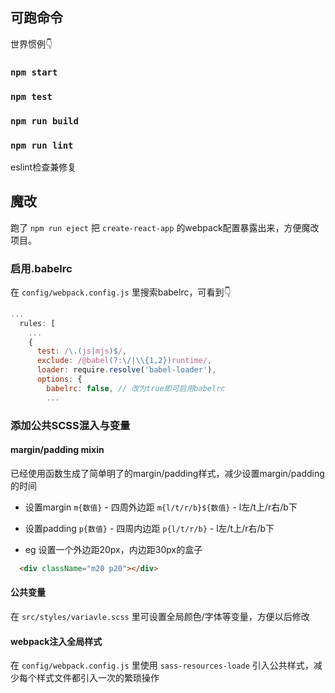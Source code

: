 ## 可跑命令

世界惯例👇

### `npm start`

### `npm test`

### `npm run build`

### `npm run lint`

eslint检查兼修复

## 魔改

跑了 `npm run eject` 把 `create-react-app` 的webpack配置暴露出来，方便魔改项目。

### 启用.babelrc

在 `config/webpack.config.js` 里搜索babelrc，可看到👇

```js
...
  rules: [
    ...
    {
      test: /\.(js|mjs)$/,
      exclude: /@babel(?:\/|\\{1,2})runtime/,
      loader: require.resolve('babel-loader'),
      options: {
        babelrc: false, // 改为true即可启用babelrc
        ...
```

### 添加公共SCSS混入与变量

#### margin/padding mixin

已经使用函数生成了简单明了的margin/padding样式，减少设置margin/padding的时间

- 设置margin
  `m{数值}` - 四周外边距
  `m{l/t/r/b}${数值}` - l左/t上/r右/b下

- 设置padding
  `p{数值}` - 四周内边距
  `p{l/t/r/b}` - l左/t上/r右/b下

- eg 设置一个外边距20px，内边距30px的盒子
```html
  <div className="m20 p20"></div>
```

#### 公共变量

在 `src/styles/variavle.scss` 里可设置全局颜色/字体等变量，方便以后修改

#### webpack注入全局样式

在 `config/webpack.config.js` 里使用 `sass-resources-loade` 引入公共样式，减少每个样式文件都引入一次的繁琐操作

